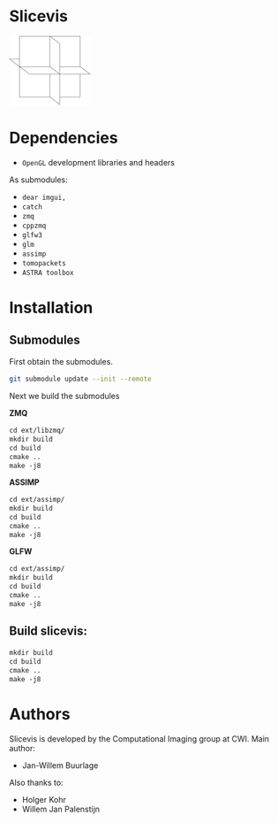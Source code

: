 Slicevis
========

![](docs/logo.png)

Dependencies
============

* `OpenGL` development libraries and headers

As submodules:

* `dear imgui,`
* `catch`
* `zmq`
* `cppzmq`
* `glfw3`
* `glm`
* `assimp`
* `tomopackets`
* `ASTRA toolbox`

Installation
============

Submodules
----------

First obtain the submodules.

```bash
git submodule update --init --remote
```

Next we build the submodules

**ZMQ**

```
cd ext/libzmq/
mkdir build
cd build
cmake ..
make -j8
```

**ASSIMP**

```
cd ext/assimp/
mkdir build
cd build
cmake ..
make -j8
```

**GLFW**

```
cd ext/assimp/
mkdir build
cd build
cmake ..
make -j8
```

Build slicevis:
---------------

```
mkdir build
cd build
cmake ..
make -j8
```

Authors
=======

Slicevis is developed by the Computational Imaging group at CWI. Main author:

- Jan-Willem Buurlage

Also thanks to:

- Holger Kohr
- Willem Jan Palenstijn
